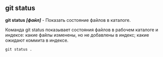 ## git status

**git status *[файл]*** - Показать состояние файлов в каталоге.

Команда git status показывает состояния файлов в рабочем каталоге и индексе: какие файлы изменены, но не добавлены в индекс; какие ожидают коммита в индексе.

```bash=
git status .
```